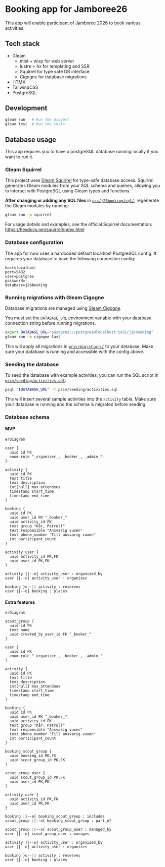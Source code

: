 # Booking app for Jamboree26

This app will enable participant of Jamboree 2026 to book various activities.

## Tech stack

- Gleam
  - mist + wisp for web server
  - lustre + hx for templating and SSR
  - Squirrel for type safe DB interface
  - Cigogne for database migrations
- HTMX
- TailwindCSS
- PostgreSQL

## Development

```sh
gleam run   # Run the project
gleam test  # Run the tests
```

## Database usage

This app requires you to have a postgreSQL database running locally if you want to run it.

### Gleam Squirrel

This project uses [Gleam Squirrel](https://hexdocs.pm/squirrel/index.html) for type-safe database access. Squirrel generates Gleam modules from your SQL schema and queries, allowing you to interact with PostgreSQL using Gleam types and functions.

**After changing or adding any SQL files** in [`src/j26booking/sql/`](src/j26booking/sql/), regenerate the Gleam modules by running:

```sh
gleam run -m squirrel
```

For usage details and examples, see the official Squirrel documentation: https://hexdocs.pm/squirrel/index.html

### Database configuration

The app for now uses a hardcoded default localhost PostgreSQL config. It requires your database to have the following connection config:

```
host=localhost
port=5432
user=postgres
password=
database=j26booking
```

### Running migrations with Gleam Cigogne

Database migrations are managed using [Gleam Cigogne](https://hexdocs.pm/cigogne/index.html).

You must set the `DATABASE_URL` environment variable with your database connection string before running migrations.

```sh
export DATABASE_URL="postgres://postgres@localhost:5432/j26booking"
gleam run -m cigogne last
```

This will apply all migrations in [`priv/migrations/`](priv/migrations/) to your database. Make sure your database is running and accessible with the config above.

### Seeding the database

To seed the database with example activities, you can run the SQL script in [`priv/seeding/activities.sql`](priv/seeding/activities.sql):

```sh
psql "$DATABASE_URL" -f priv/seeding/activities.sql
```

This will insert several sample activities into the `activity` table. Make sure your database is running and the schema is migrated before seeding.

### Database schema

#### MVP

```mermaid
erDiagram

user {
  uuid id PK
  enum role "_organizer_, _booker_, _admin_"
}

activity {
  uuid id PK
  text title
  text description
  int[null] max_attendees
  timestamp start_time
  timestamp end_time
}

booking {
  uuid id PK
  uuid user_id FK "_booker_"
  uuid activity_id FK
  text group "Kår, Patrull"
  text responsible "Ansvarig vuxen"
  text phone_number "Till ansvarig vuxen"
  int participant_count
}

activity_user {
  uuid activity_id PK,FK
  uuid user_id PK,FK
}

activity ||--o{ activity_user : organized_by
user ||--o{ activity_user : organizes

booking }o--|| activity : reserves
user ||--o{ booking : places
```

#### Extra features

```mermaid
erDiagram

scout_group {
  uuid id PK
  text name
  uuid created_by_user_id FK "_booker_"
}

user {
  uuid id PK
  enum role "_organizer_, _booker_, _admin_"
}

activity {
  uuid id PK
  text title
  text description
  int[null] max_attendees
  timestamp start_time
  timestamp end_time
}

booking {
  uuid id PK
  uuid user_id FK "_booker_"
  uuid activity_id FK
  text group "Kår, Patrull"
  text responsible "Ansvarig vuxen"
  text phone_number "Till ansvarig vuxen"
  int participant_count
}

booking_scout_group {
  uuid booking_id PK,FK
  uuid scout_group_id PK,FK
}

scout_group_user {
  uuid scout_group_id PK,FK
  uuid user_id PK,FK
}

activity_user {
  uuid activity_id PK,FK
  uuid user_id PK,FK
}

booking ||--o{ booking_scout_group : includes
scout_group ||--o{ booking_scout_group : part_of

scout_group ||--o{ scout_group_user : managed_by
user ||--o{ scout_group_user : manages

activity ||--o{ activity_user : organized_by
user ||--o{ activity_user : organizes

booking }o--|| activity : reserves
user ||--o{ booking : places
```

